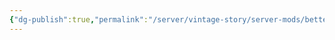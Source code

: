 ```yaml
---
{"dg-publish":true,"permalink":"/server/vintage-story/server-mods/better-sticks/","tags":["vs-potentially-outdated"]}
---
```


